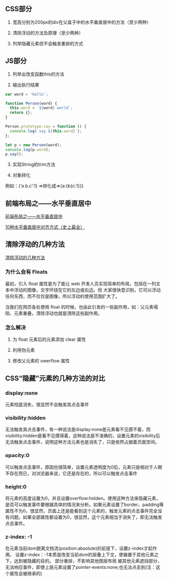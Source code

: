 ## CSS部分

1. 宽高分别为200px的div在父盒子中的水平垂直居中的方法（至少两种）

2. 清除浮动的方法及原理（至少两种）

3. 列举隐藏元素但不会触发重排的方式

## JS部分

1. 列举出改变函数this的方法

2. 输出执行结果

```js
var word = 'hello';

function Person(word) {
  this.word = `${word} world`;
  return {};
}

Person.prototype.say = function () {
  console.log(`say ${this.word}`);
};

let p = new Person(word);
console.log(p.word);
p.say();
```

3. 实现String的trim方法

4. 对象转化

例如：{‘a.b.c’:1} =>转化成=>{a:{b{c:1}}}

 

## 前端布局之——水平垂直居中

[前端布局之——水平垂直居中](https://zhuanlan.zhihu.com/p/83553320)

[10种水平垂直居中对齐方式（史上最全）](https://www.jianshu.com/p/907f99004c3e)



## 清除浮动的几种方法

[清除浮动的几种方法](https://zhuanlan.zhihu.com/p/25948683)

### 为什么会有 Floats

最初，引入 float 属性是为了能让 web 开发人员实现简单的布局，包括在一列文本中浮动的图像，文字环绕在它的左边或右边。但 大家很快意识到，它可以浮动任何东西，而不仅仅是图像，所以浮动的使用范围扩大了。

当我们在网页各处使用 float 的时候，也由此引发的一些副作用，如：父元素塌陷、元素重叠，清除浮动也就是清除这些副作用。

### 怎么解决

1. 为 float 元素后的元素添加 clear 属性

2. 利用伪元素

3. 修改父元素的 owerflow 属性

## CSS“隐藏”元素的几种方法的对比

### display:none

元素彻底消失，很显然不会触发其点击事件

### visibility:hidden

无法触发其点击事件，有一种说法是display:none是元素看不见摸不着，而visibility:hidden是看不见摸得着，这种说法是不准确的，设置元素的visibility后无法触发点击事件，说明这种方法元素也是消失了，只是依然占据着页面空间。

### opacity:0

可以触发点击事件，原因也很简单，设置元素透明度为0后，元素只是相对于人眼不存在而已，对浏览器来说，它还是存在的，所以可以触发点击事件

### height:0

将元素的高度设置为0，并且设置overflow:hidden。使用这种方法来隐藏元素，是否可以触发事件要根据具体的情况来分析。如果元素设置了border，padding等属性不为0，很显然，页面上还是能看到这个元素的，触发元素的点击事件完全没有问题。如果全部属性都设置为0，很显然，这个元素相当于消失了，即无法触发点击事件。

### z-index: -1

在元素当前dom脱离文档流(position:absolute)的前提下，设置z-index才起作用。
设置z-index：-1本质是改变当前dom的层叠上下文，使器置于其他元素之下，达到被隐藏的目的。
部分重排，不影响其他图层布局
被其他元素遮挡部分，无法响应事件，即使上层元素设置了pointer-events:none;也无法点击到(注：这个属性会被继承的)
